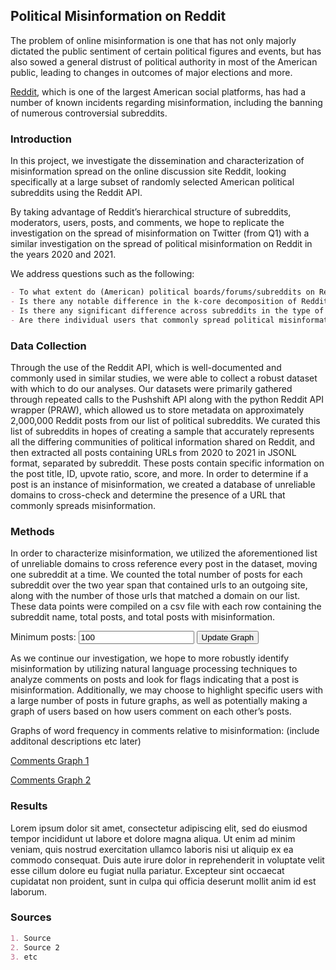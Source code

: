 ## Political Misinformation on Reddit

The problem of online misinformation is one that has not only majorly dictated the public sentiment of certain political figures and events, but has also sowed a general distrust of political authority in most of the American public, leading to changes in outcomes of major elections and more.

[Reddit](https://www.reddit.com/), which is one of the largest American social platforms, has had a number of known incidents regarding misinformation, including the banning of numerous controversial subreddits.

### Introduction

In this project, we investigate the dissemination and characterization of misinformation spread on the online discussion site Reddit, looking specifically at a large subset of randomly selected American political subreddits using the Reddit API.

By taking advantage of Reddit’s hierarchical structure of subreddits, moderators, users, posts, and comments, we hope to replicate the investigation on the spread of misinformation on Twitter (from Q1) with a similar investigation on the spread of political misinformation on Reddit in the years 2020 and 2021.

We address questions such as the following:

```markdown
- To what extent do (American) political boards/forums/subreddits on Reddit share misinformation?
- Is there any notable difference in the k-core decomposition of Reddit vs. Twitter?
- Is there any significant difference across subreddits in the type of political misinformation being spread?
- Are there individual users that commonly spread political misinformation across all subreddits?
```

### Data Collection

Through the use of the Reddit API, which is well-documented and commonly used in similar studies, we were able to collect a robust dataset with which to do our analyses. Our datasets were primarily gathered through repeated calls to the Pushshift API along with the python Reddit API wrapper (PRAW), which allowed us to store metadata on approximately 2,000,000 Reddit posts from our list of political subreddits. We curated this list of subreddits in hopes of creating a sample that accurately represents all the differing communities of political information shared on Reddit, and then extracted all posts containing URLs from 2020 to 2021 in JSONL format, separated by subreddit. These posts contain specific information on the post title, ID, upvote ratio, score, and more. In order to determine if a post is an instance of misinformation, we created a database of unreliable domains to cross-check and determine the presence of a URL that commonly spreads misinformation.

### Methods

In order to characterize misinformation, we utilized the aforementioned list of unreliable domains to cross reference every post in the dataset, moving one subreddit at a time. We counted the total number of posts for each subreddit over the two year span that contained urls to an outgoing site, along with the number of those urls that matched a domain on our list. These data points were compiled on a csv file with each row containing the subreddit name, total posts, and total posts with misinformation.

<style>

    .node {
      stroke: #fff;
      stroke-width: 0.4px;
    }
    
    .link {
       stroke: rgb(0,0,0);
      stroke-width: 0.5px;
    }
    
    </style>

<!-- Load d3.js -->
<script src="https://d3js.org/d3.v4.js"></script>

<!-- Create a div where the graph will take place -->
<div id="my_dataviz"></div>
Minimum posts:
<input id="postCutoff" type="number" step="any" value="100">
<button id="updateButton">Update Graph</button>

<script src="d3_test.js"></script>

As we continue our investigation, we hope to more robustly identify misinformation by utilizing natural language processing techniques to analyze comments on posts and look for flags indicating that a post is misinformation. Additionally, we may choose to highlight specific users with a large number of posts in future graphs, as well as potentially making a graph of users based on how users comment on each other’s posts. 

Graphs of word frequency in comments relative to misinformation: (include additonal descriptions etc later)

[Comments Graph 1](comments_graph_1.html)

[Comments Graph 2](comments_graph_2.html)

### Results

Lorem ipsum dolor sit amet, consectetur adipiscing elit, sed do eiusmod tempor incididunt ut labore et dolore magna aliqua. Ut enim ad minim veniam, quis nostrud exercitation ullamco laboris nisi ut aliquip ex ea commodo consequat. Duis aute irure dolor in reprehenderit in voluptate velit esse cillum dolore eu fugiat nulla pariatur. Excepteur sint occaecat cupidatat non proident, sunt in culpa qui officia deserunt mollit anim id est laborum.

### Sources

```markdown
1. Source
2. Source 2
3. etc
```

